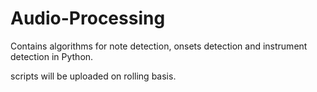 # Audio-Processing
Contains algorithms for note detection, onsets detection and instrument detection in Python.

scripts will be uploaded on rolling basis.
